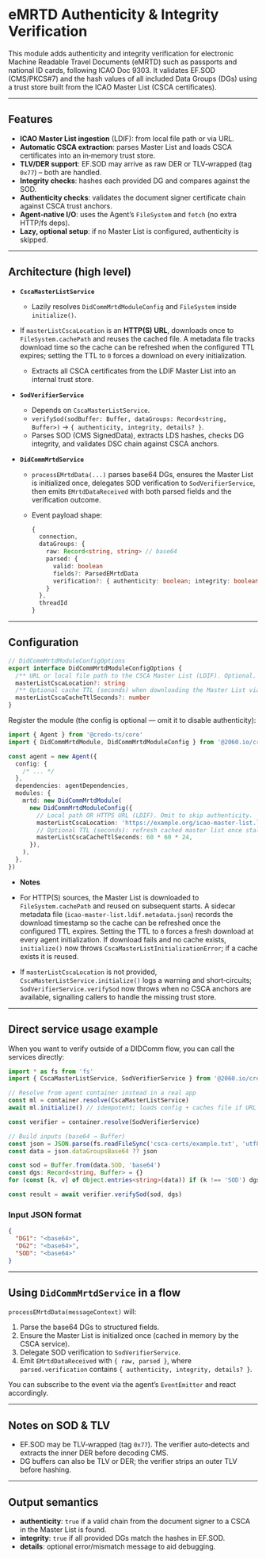 # eMRTD Authenticity & Integrity Verification

This module adds authenticity and integrity verification for electronic Machine Readable Travel Documents (eMRTD) such as passports and national ID cards, following ICAO Doc 9303. It validates EF.SOD (CMS/PKCS#7) and the hash values of all included Data Groups (DGs) using a trust store built from the ICAO Master List (CSCA certificates).

---

## Features

- **ICAO Master List ingestion** (LDIF): from local file path or via URL.
- **Automatic CSCA extraction**: parses Master List and loads CSCA certificates into an in‑memory trust store.
- **TLV/DER support**: EF.SOD may arrive as raw DER or TLV‑wrapped (tag `0x77`) – both are handled.
- **Integrity checks**: hashes each provided DG and compares against the SOD.
- **Authenticity checks**: validates the document signer certificate chain against CSCA trust anchors.
- **Agent‑native I/O**: uses the Agent’s `FileSystem` and `fetch` (no extra HTTP/fs deps).
- **Lazy, optional setup**: if no Master List is configured, authenticity is skipped.

---

## Architecture (high level)

- **`CscaMasterListService`**

  - Lazily resolves `DidCommMrtdModuleConfig` and `FileSystem` inside `initialize()`.

- If `masterListCscaLocation` is an **HTTP(S) URL**, downloads once to `FileSystem.cachePath` and reuses the cached file. A metadata file tracks download time so the cache can be refreshed when the configured TTL expires; setting the TTL to `0` forces a download on every initialization.

  - Extracts all CSCA certificates from the LDIF Master List into an internal trust store.

- **`SodVerifierService`**

  - Depends on `CscaMasterListService`.
  - `verifySod(sodBuffer: Buffer, dataGroups: Record<string, Buffer>)` → `{ authenticity, integrity, details? }`.
  - Parses SOD (CMS SignedData), extracts LDS hashes, checks DG integrity, and validates DSC chain against CSCA anchors.

- **`DidCommMrtdService`**

  - `processEMrtdData(...)` parses base64 DGs, ensures the Master List is initialized once, delegates SOD verification to `SodVerifierService`, then emits `EMrtdDataReceived` with both parsed fields and the verification outcome.
  - Event payload shape:

    ```ts
    {
      connection,
      dataGroups: {
        raw: Record<string, string> // base64
        parsed: {
          valid: boolean
          fields?: ParsedEMrtdData
          verification?: { authenticity: boolean; integrity: boolean; details?: string }
        }
      },
      threadId
    }
    ```

---

## Configuration

```ts
// DidCommMrtdModuleConfigOptions
export interface DidCommMrtdModuleConfigOptions {
  /** URL or local file path to the CSCA Master List (LDIF). Optional. */
  masterListCscaLocation?: string
  /** Optional cache TTL (seconds) when downloading the Master List via HTTP(S). */
  masterListCscaCacheTtlSeconds?: number
}
```

Register the module (the config is optional — omit it to disable authenticity):

```ts
import { Agent } from '@credo-ts/core'
import { DidCommMrtdModule, DidCommMrtdModuleConfig } from '@2060.io/credo-ts-didcomm-mrtd'

const agent = new Agent({
  config: {
    /* ... */
  },
  dependencies: agentDependencies,
  modules: {
    mrtd: new DidCommMrtdModule(
      new DidCommMrtdModuleConfig({
        // Local path OR HTTPS URL (LDIF). Omit to skip authenticity.
        masterListCscaLocation: 'https://example.org/icao-master-list.ldif',
        // Optional TTL (seconds): refresh cached master list once stale (0 = refresh every startup).
        masterListCscaCacheTtlSeconds: 60 * 60 * 24,
      }),
    ),
  },
})
```

- **Notes**

- For HTTP(S) sources, the Master List is downloaded to `FileSystem.cachePath` and reused on subsequent starts. A sidecar metadata file (`icao-master-list.ldif.metadata.json`) records the download timestamp so the cache can be refreshed once the configured TTL expires. Setting the TTL to `0` forces a fresh download at every agent initialization. If download fails and no cache exists, `initialize()` now throws `CscaMasterListInitializationError`; if a cache exists it is reused.

- If `masterListCscaLocation` is not provided, `CscaMasterListService.initialize()` logs a warning and short‑circuits; `SodVerifierService.verifySod` now throws when no CSCA anchors are available, signalling callers to handle the missing trust store.

---

## Direct service usage example

When you want to verify outside of a DIDComm flow, you can call the services directly:

```ts
import * as fs from 'fs'
import { CscaMasterListService, SodVerifierService } from '@2060.io/credo-ts-didcomm-mrtd/dist/services'

// Resolve from agent container instead in a real app
const ml = container.resolve(CscaMasterListService)
await ml.initialize() // idempotent; loads config + caches file if URL

const verifier = container.resolve(SodVerifierService)

// Build inputs (base64 → Buffer)
const json = JSON.parse(fs.readFileSync('csca-certs/example.txt', 'utf8'))
const data = json.dataGroupsBase64 ?? json

const sod = Buffer.from(data.SOD, 'base64')
const dgs: Record<string, Buffer> = {}
for (const [k, v] of Object.entries<string>(data)) if (k !== 'SOD') dgs[k] = Buffer.from(v, 'base64')

const result = await verifier.verifySod(sod, dgs)
```

### Input JSON format

```json
{
  "DG1": "<base64>",
  "DG2": "<base64>",
  "SOD": "<base64>"
}
```

---

## Using `DidCommMrtdService` in a flow

`processEMrtdData(messageContext)` will:

1. Parse the base64 DGs to structured fields.
2. Ensure the Master List is initialized once (cached in memory by the CSCA service).
3. Delegate SOD verification to `SodVerifierService`.
4. Emit `EMrtdDataReceived` with `{ raw, parsed }`, where `parsed.verification` contains `{ authenticity, integrity, details? }`.

You can subscribe to the event via the agent’s `EventEmitter` and react accordingly.

---

## Notes on SOD & TLV

- EF.SOD may be TLV‑wrapped (tag `0x77`). The verifier auto‑detects and extracts the inner DER before decoding CMS.
- DG buffers can also be TLV or DER; the verifier strips an outer TLV before hashing.

---

## Output semantics

- **authenticity**: `true` if a valid chain from the document signer to a CSCA in the Master List is found.
- **integrity**: `true` if all provided DGs match the hashes in EF.SOD.
- **details**: optional error/mismatch message to aid debugging.
